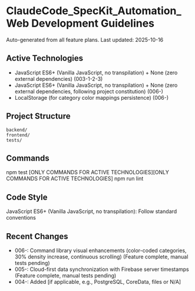 # ClaudeCode_SpecKit_Automation_Web Development Guidelines

Auto-generated from all feature plans. Last updated: 2025-10-16

## Active Technologies
- JavaScript ES6+ (Vanilla JavaScript, no transpilation) + None (zero external dependencies) (003-1-2-3)
- JavaScript ES6+ (Vanilla JavaScript, no transpilation) + None (zero external dependencies, following project constitution) (006-)
- LocalStorage (for category color mappings persistence) (006-)

## Project Structure
```
backend/
frontend/
tests/
```

## Commands
npm test [ONLY COMMANDS FOR ACTIVE TECHNOLOGIES][ONLY COMMANDS FOR ACTIVE TECHNOLOGIES] npm run lint

## Code Style
JavaScript ES6+ (Vanilla JavaScript, no transpilation): Follow standard conventions

## Recent Changes
- 006-: Command library visual enhancements (color-coded categories, 30% density increase, continuous scrolling) (Feature complete, manual tests pending)
- 005-: Cloud-first data synchronization with Firebase server timestamps (Feature complete, manual tests pending)
- 004-: Added [if applicable, e.g., PostgreSQL, CoreData, files or N/A]

<!-- MANUAL ADDITIONS START -->
<!-- MANUAL ADDITIONS END -->
